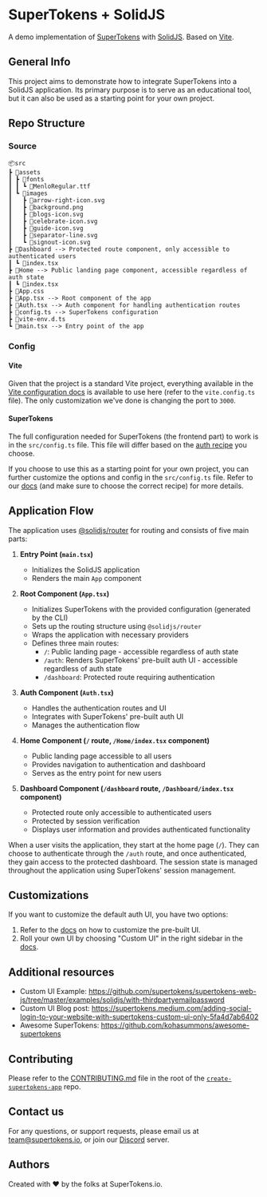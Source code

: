 # SuperTokens + SolidJS

A demo implementation of [SuperTokens](https://supertokens.com/) with [SolidJS](https://www.solidjs.com/). Based on [Vite](https://vite.dev/).

## General Info

This project aims to demonstrate how to integrate SuperTokens into a SolidJS application. Its primary purpose is to serve as an educational tool, but it can also be used as a starting point for your own project.

## Repo Structure

### Source

```
📦src
┣ 📂assets
┃ ┣ 📂fonts
┃ ┃ ┗ 📜MenloRegular.ttf
┃ ┗ 📂images
┃   ┣ 📜arrow-right-icon.svg
┃   ┣ 📜background.png
┃   ┣ 📜blogs-icon.svg
┃   ┣ 📜celebrate-icon.svg
┃   ┣ 📜guide-icon.svg
┃   ┣ 📜separator-line.svg
┃   ┗ 📜signout-icon.svg
┣ 📂Dashboard --> Protected route component, only accessible to authenticated users
┃ ┗ 📜index.tsx
┣ 📂Home --> Public landing page component, accessible regardless of auth state
┃ ┗ 📜index.tsx
┣ 📜App.css
┣ 📜App.tsx --> Root component of the app
┣ 📜Auth.tsx --> Auth component for handling authentication routes
┣ 📜config.ts --> SuperTokens configuration
┣ 📜vite-env.d.ts
┗ 📜main.tsx --> Entry point of the app
```

### Config

#### Vite

Given that the project is a standard Vite project, everything available in the [Vite configuration docs](https://vite.dev/config/) is available to use here (refer to the `vite.config.ts` file). The only customization we've done is changing the port to `3000`.

#### SuperTokens

The full configuration needed for SuperTokens (the frontend part) to work is in the `src/config.ts` file. This file will differ based on the [auth recipe](https://supertokens.com/docs/guides) you choose.

If you choose to use this as a starting point for your own project, you can further customize the options and config in the `src/config.ts` file. Refer to our [docs](https://supertokens.com/docs) (and make sure to choose the correct recipe) for more details.

## Application Flow

The application uses [@solidjs/router](https://github.com/solidjs/solid-router) for routing and consists of five main parts:

1. **Entry Point (`main.tsx`)**

    - Initializes the SolidJS application
    - Renders the main `App` component

2. **Root Component (`App.tsx`)**

    - Initializes SuperTokens with the provided configuration (generated by the CLI)
    - Sets up the routing structure using `@solidjs/router`
    - Wraps the application with necessary providers
    - Defines three main routes:
        - `/`: Public landing page - accessible regardless of auth state
        - `/auth`: Renders SuperTokens' pre-built auth UI - accessible regardless of auth state
        - `/dashboard`: Protected route requiring authentication

3. **Auth Component (`Auth.tsx`)**

    - Handles the authentication routes and UI
    - Integrates with SuperTokens' pre-built auth UI
    - Manages the authentication flow

4. **Home Component (`/` route, `/Home/index.tsx` component)**

    - Public landing page accessible to all users
    - Provides navigation to authentication and dashboard
    - Serves as the entry point for new users

5. **Dashboard Component (`/dashboard` route, `/Dashboard/index.tsx` component)**
    - Protected route only accessible to authenticated users
    - Protected by session verification
    - Displays user information and provides authenticated functionality

When a user visits the application, they start at the home page (`/`). They can choose to authenticate through the `/auth` route, and once authenticated, they gain access to the protected dashboard. The session state is managed throughout the application using SuperTokens' session management.

## Customizations

If you want to customize the default auth UI, you have two options:

1. Refer to the [docs](https://supertokens.com/docs/thirdpartyemailpassword/advanced-customizations/react-component-override/usage) on how to customize the pre-built UI.
2. Roll your own UI by choosing "Custom UI" in the right sidebar in the [docs](https://supertokens.com/docs/thirdpartyemailpassword/quickstart/frontend-setup).

## Additional resources

-   Custom UI Example: https://github.com/supertokens/supertokens-web-js/tree/master/examples/solidjs/with-thirdpartyemailpassword
-   Custom UI Blog post: https://supertokens.medium.com/adding-social-login-to-your-website-with-supertokens-custom-ui-only-5fa4d7ab6402
-   Awesome SuperTokens: https://github.com/kohasummons/awesome-supertokens

## Contributing

Please refer to the [CONTRIBUTING.md](https://github.com/supertokens/create-supertokens-app/blob/master/CONTRIBUTING.md) file in the root of the [`create-supertokens-app`](https://github.com/supertokens/create-supertokens-app) repo.

## Contact us

For any questions, or support requests, please email us at team@supertokens.io, or join our [Discord](https://supertokens.io/discord) server.

## Authors

Created with :heart: by the folks at SuperTokens.io.
